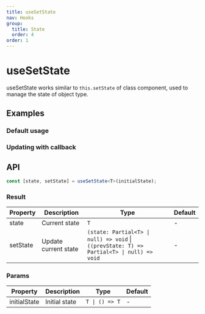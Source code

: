 ```yaml
---
title: useSetState
nav: Hooks
group:
  title: State
  order: 4
order: 1
---
```


# useSetState

useSetState works similar to `this.setState` of class component, used to manage the state of object type.

## Examples

### Default usage

<code src="./demo/demo1.tsx"></code>

### Updating with callback

<code src="./demo/demo2.tsx"></code>

## API

```typescript
const [state, setState] = useSetState<T>(initialState);
```

### Result

| Property | Description          | Type                                                                                      | Default |
| -------- | -------------------- | ----------------------------------------------------------------------------------------- | ------- |
| state    | Current state        | `T`                                                                                       | -       |
| setState | Update current state | `(state: Partial<T> \| null) => void` \| `((prevState: T) => Partial<T> \| null) => void` | -       |

### Params

| Property     | Description   | Type           | Default |
| ------------ | ------------- | -------------- | ------- |
| initialState | Initial state | `T \| () => T` | -       |
